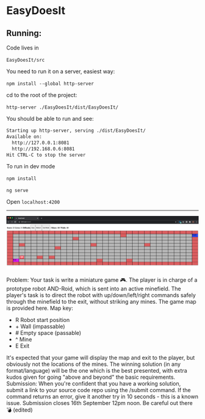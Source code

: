 # EasyDoesIt

## Running:

Code lives in 

``EasyDoesIt/src``

You need to run it on a server, easiest way:

``npm install --global http-server``

cd to the root of the project:

``http-server ./EasyDoesIt/dist/EasyDoesIt/``

You should be able to run and see:
```
Starting up http-server, serving ./dist/EasyDoesIt/
Available on:
  http://127.0.0.1:8081
  http://192.168.0.6:8081
Hit CTRL-C to stop the server

```

To run in dev mode

``npm install``

``ng serve``

Open ``localhost:4200``

---

![Image of Yaktocat](https://github.com/dale-waterworth/code-challenge/blob/master/EasyDoesIt/easyDoesIt.png)



Problem:
Your task is write a miniature game :video_game:. The player is in charge of a prototype robot AND-Roid, which is sent into an active minefield. The player's task is to direct the robot with up/down/left/right commands safely through the minefield to the exit, without striking any mines.
The game map is provided here.
Map key:
- R Robot start position
- \+ Wall (impassable)
- \# Empty space (passable)
- ^ Mine
- E Exit


It's expected that your game will display the map and exit to the player, but obviously not the locations of the mines.
The winning solution (in any format/language) will be the one which is the best presented, with extra kudos given for going "above and beyond" the basic requirements.
Submission:
When you're confident that you have a working solution, submit a link to your source code repo using the /submit command. If the command returns an error, give it another try in 10 seconds - this is a known issue. Submission closes 16th September 12pm noon.
Be careful out there :bomb: (edited) 
